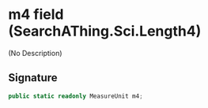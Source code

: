 # m4 field (SearchAThing.Sci.Length4)
(No Description)

## Signature
```csharp
public static readonly MeasureUnit m4;
```
